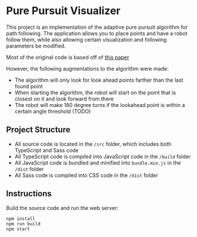 # Pure Pursuit Visualizer

This project is an implementation of the adaptive pure pursuit algorithm for path following. The application allows you to place points and have a robot follow them, while also allowing certain visualization and following parameters be modified.

Most of the original code is based off of [this paper](https://www.chiefdelphi.com/uploads/default/original/3X/b/e/be0e06de00e07db66f97686505c3f4dde2e332dc.pdf)

However, the following augmentations to the algorithm were made:

- The algorithm will only look for look ahead points farther than the last found point
- When starting the algorithm, the robot will start on the point that is closest on it and look forward from there
- The robot will make 180 degree turns if the lookahead point is within a certain angle threshold (TODO)

## Project Structure

- All source code is located in the `/src` folder, which includes both TypeScript and Sass code
- All TypeScript code is compiled into JavaScript code in the `/build` folder
- All JavaScript code is bundled and minified into `bundle.min.js` in the `/dist` folder
- All Sass code is compiled into CSS code in the `/dist` folder

## Instructions

Build the source code and run the web server:

```terminal
npm install
npm run build
npm start
```
